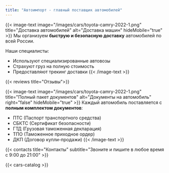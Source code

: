 ```yaml
---
title: "Автоимпорт - главный поставщик автомобилей"
---
```


{{< image-text image="/images/cars/toyota-camry-2022-1.png" title="Доставка автомобилей" alt="Доставка машин" hideMobile="true" >}}
Мы организуем **быструю и безопасную доставку** автомобилей по всей России.

Наши специалисты:
- Используют специализированные автовозы
- Страхуют груз на полную стоимость
- Предоставляют трекинг доставки
{{< /image-text >}}


{{< reviews
        title="Отзывы">}}


{{< image-text image="/images/cars/toyota-camry-2022-1.png" title="Полный пакет документов" alt="Документы на автомобиль" right="false" hideMobile="true" >}}
Каждый автомобиль поставляется с **полным комплектом документов**:

- ПТС (Паспорт транспортного средства)
- СБКТС (Сертификат безопасности)
- ГТД (Грузовая таможенная декларация)
- ТПО (Таможенное приходное ордер)
- ДКП (Договор купли-продажи)
{{< /image-text >}}


{{< contacts
        title="Контакты"
        subtitle="Звоните и пишите в любое время с 9:00 до 21:00" >}}


{{< cars-catalog >}}
